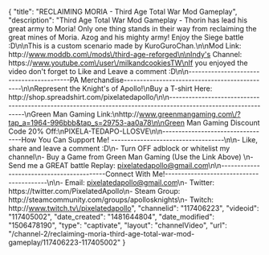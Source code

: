 {
    "title": "RECLAIMING MORIA - Third Age Total War Mod Gameplay",
    "description": "Third Age Total War Mod Gameplay - Thorin has lead his great army to Moria!  Only one thing stands in their way from reclaiming the great mines of Moria.  Azog and his mighty army!  Enjoy the Siege battle :D\n\nThis is a custom scenario made by KuroGuroChan.\n\nMod Link: http:\/\/www.moddb.com\/mods\/third-age-reforged\n\nIndy's Channel: https:\/\/www.youtube.com\/user\/milkandcookiesTW\nIf you enjoyed the video don't forget to Like and Leave a comment :D\n\n-----------------------------------------PA Merchandise----------------------------------------------\n\nRepresent the Knight's of Apollo!\nBuy a T-shirt Here: http:\/\/shop.spreadshirt.com\/pixelatedapollo\/\n\n---------------------------------------------------------------------------------------------------------------\nGreen Man Gaming Link:\nhttp:\/\/www.greenmangaming.com\/?tap_a=1964-996bbb&tap_s=29753-aa0a78\n\nGreen Man Gaming Discount Code 20% Off:\nPIXELA-TEDAPO-LLOSVE\n\n----------------------------------How You Can Support Me! -----------------------------------\n\n- Like, share and leave a comment :D\n- Turn OFF adblock or whitelist my channel\n- Buy a Game from Green Man Gaming (Use the Link Above) \n- Send me a GREAT battle Replay: pixelatedapollo@gmail.com\n\n------------------------------------------Connect With Me!-----------------------------------------\n\n- Email: pixelatedapollo@gmail.com\n- Twitter: https:\/\/twitter.com\/PixelatedApollo\n- Steam Group:  http:\/\/steamcommunity.com\/groups\/apollosknights\n- Twitch: http:\/\/www.twitch.tv\/pixelatedapollo",
    "channelid": "117406223",
    "videoid": "117405002",
    "date_created": "1481644804",
    "date_modified": "1506478190",
    "type": "captivate",
    "layout": "channelVideo",
    "url": "\/channel-2\/reclaiming-moria-third-age-total-war-mod-gameplay\/117406223-117405002"
}